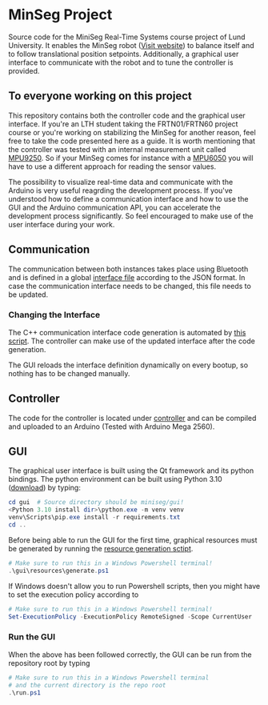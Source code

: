 # MinSeg Project
Source code for the MiniSeg Real-Time Systems course project of Lund University. 
It enables the MinSeg robot ([Visit website](https://minseg.com/)) to balance itself and to follow translational position setpoints.
Additionally, a graphical user interface to communicate with the robot and to tune the controller is provided.

## To everyone working on this project
This repository contains both the controller code and the graphical user interface. If you're an LTH student taking the FRTN01/FRTN60 project course or you're working on stabilizing the MinSeg for another reason, feel free to take the code presented here as a guide. It is worth mentioning that the controller was tested with an internal measurement unit called [MPU9250](https://invensense.tdk.com/products/motion-tracking/9-axis/mpu-9250/). So if your MinSeg comes for instance with a [MPU6050](https://invensense.tdk.com/products/motion-tracking/6-axis/mpu-6050/) you will have to use a different approach for reading the sensor values.

The possibility to visualize real-time data and communicate with the Arduino is very useful reagrding the development process. If you've understood how to define a communication interface and how to use the GUI and the Arduino communication API, you can accelerate the development process significantly. So feel encouraged to make use of the user interface during your work.

## Communication
The communication between both instances takes place using Bluetooth and is defined in a global [interface file](interface.json) according to the JSON format.
In case the communication interface needs to be changed, this file needs to be updated.

### Changing the Interface
The C++ communication interface code generation is automated by [this script](controller/src/communication/generate.ps1).
The controller can make use of the updated interface after the code generation.

The GUI reloads the interface definition dynamically on every bootup, so nothing has to be changed manually.

## Controller
The code for the controller is located under [controller](controller) and can be compiled and uploaded to an Arduino (Tested with Arduino Mega 2560).

## GUI
The graphical user interface is built using the Qt framework and its python bindings. The python environment can be 
built using Python 3.10 ([download](https://www.python.org/downloads/)) by 
typing:
```powershell
cd gui  # Source directory should be miniseg/gui!
<Python 3.10 install dir>\python.exe -m venv venv
venv\Scripts\pip.exe install -r requirements.txt
cd ..
```
Before being able to run the GUI for the first time, graphical resources must be generated by running the [resource generation sctipt](gui/resources/generate.ps1).
```powershell
# Make sure to run this in a Windows Powershell terminal!
.\gui\resources\generate.ps1
```
If Windows doesn't allow you to run Powershell scripts, then you might have to set the execution policy according to
```powershell
# Make sure to run this in a Windows Powershell terminal!
Set-ExecutionPolicy -ExecutionPolicy RemoteSigned -Scope CurrentUser
```

### Run the GUI
When the above has been followed correctly, the GUI can be run from the repository root by typing
```powershell
# Make sure to run this in a Windows Powershell terminal
# and the current directory is the repo root
.\run.ps1
```
